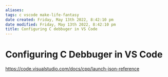 ```yaml
---
aliases: 
tags: c vscode make-life-fantasy 
date created: Friday, May 13th 2022, 8:42:10 pm
date modified: Friday, May 13th 2022, 8:42:10 pm
title: Configuring C debbuger in VS Code
---
```


# Configuring C Debbuger in VS Code

https://code.visualstudio.com/docs/cpp/launch-json-reference